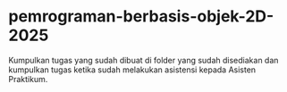 # pemrograman-berbasis-objek-2D-2025
Kumpulkan tugas yang sudah dibuat di folder yang sudah disediakan dan kumpulkan tugas ketika sudah melakukan asistensi kepada Asisten Praktikum.